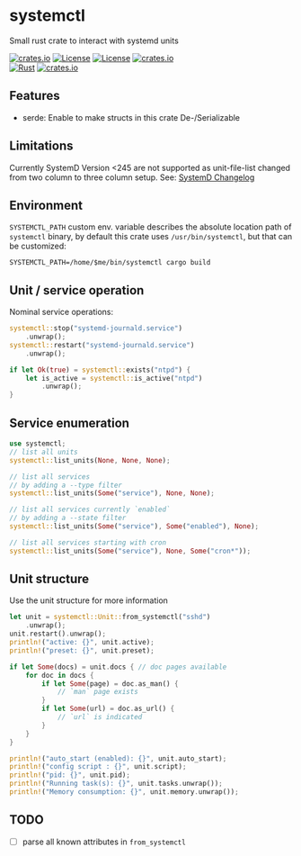 # systemctl

Small rust crate to interact with systemd units

[![crates.io](https://img.shields.io/crates/v/systemctl.svg)](https://crates.io/crates/systemctl)
[![License](https://img.shields.io/badge/license-Apache%202.0-blue?style=flat-square)](https://github.com/gwbres/systemctl/blob/main/LICENSE-APACHE)
[![License](https://img.shields.io/badge/license-MIT-blue?style=flat-square)](https://github.com/gwbres/systemctl/blob/main/LICENSE-MIT)
[![crates.io](https://img.shields.io/crates/d/systemctl.svg)](https://crates.io/crates/systemctl)  
[![Rust](https://github.com/gwbres/systemctl/actions/workflows/rust.yml/badge.svg?branch=main)](https://github.com/gwbres/systemctl/actions/workflows/rust.yml)
[![crates.io](https://docs.rs/systemctl/badge.svg)](https://docs.rs/systemctl/badge.svg)

## Features

* serde: Enable to make structs in this crate De-/Serializable

## Limitations

Currently SystemD Version <245 are not supported as unit-file-list changed from two column to three column setup. See: [SystemD Changelog](https://github.com/systemd/systemd/blob/16bfb12c8f815a468021b6e20871061d20b50f57/NEWS#L6073)

## Environment

`SYSTEMCTL_PATH` custom env. variable describes the absolute
location path of `systemctl` binary, by default this crate uses `/usr/bin/systemctl`,
but that can be customized:

```shell
SYSTEMCTL_PATH=/home/$me/bin/systemctl cargo build
```

## Unit / service operation

Nominal service operations:

```rust
systemctl::stop("systemd-journald.service")
    .unwrap();
systemctl::restart("systemd-journald.service")
    .unwrap();

if let Ok(true) = systemctl::exists("ntpd") {
    let is_active = systemctl::is_active("ntpd")
        .unwrap();
}
```

## Service enumeration

```rust
use systemctl;
// list all units
systemctl::list_units(None, None, None);

// list all services 
// by adding a --type filter
systemctl::list_units(Some("service"), None, None);

// list all services currently `enabled` 
// by adding a --state filter
systemctl::list_units(Some("service"), Some("enabled"), None);

// list all services starting with cron
systemctl::list_units(Some("service"), None, Some("cron*"));
```

## Unit structure

Use the unit structure for more information

```rust
let unit = systemctl::Unit::from_systemctl("sshd")
    .unwrap();
unit.restart().unwrap();
println!("active: {}", unit.active);
println!("preset: {}", unit.preset);

if let Some(docs) = unit.docs { // doc pages available
    for doc in docs {
        if let Some(page) = doc.as_man() {
            // `man` page exists 
        }
        if let Some(url) = doc.as_url() {
            // `url` is indicated
        }
    }
}

println!("auto_start (enabled): {}", unit.auto_start);
println!("config script : {}", unit.script);
println!("pid: {}", unit.pid);
println!("Running task(s): {}", unit.tasks.unwrap());
println!("Memory consumption: {}", unit.memory.unwrap());
```

## TODO

* [ ] parse all known attributes in `from_systemctl`
